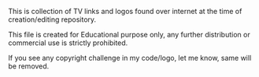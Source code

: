 This is collection of TV links and logos found over internet at the time of creation/editing repository.

This file is created for Educational purpose only, any further distribution or commercial use is strictly prohibited.

If you see any copyright challenge in my code/logo, let me know, same will be removed.
